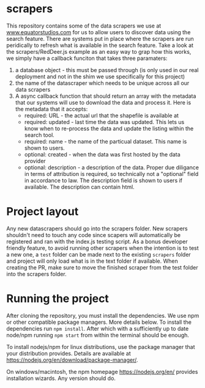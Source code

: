 # scrapers
This repository contains some of the data scrapers we use at www.equatorstudios.com
for us to allow users to discover data using the search feature. There are systems
put in place where the scrapers are run peridically to refresh what is available
in the search feature. Take a look at the scrapers/RedDeer.js example as an easy
way to grap how this works, we simply have a callback funciton that takes three
paramaters:

1. a database object - this must be passed through (is only used in our real
deployment and not in the shim we use specifically for this project)
2. the name of the datascraper which needs to be unique across all our data
scrapers
3. A async callback function that should return an array with the metadata that
our systems will use to download the data and process it. Here is the metadata
that it accepts:
	- required: URL - the actual url that the shapefile is available at
	- required: updated - last time the data was updated. This lets us know when
	to re-process the data and update the listing within the search tool.
	- required: name - the name of the particual dataset. This name is shown
	to users.
	- optional: created - when the data was first hosted by the data provider
	- optional: description - a description of the data. Proper due diligance
	in terms of attribution is required, so technically not a "optional" field
	in accordance to law. The description field is shown to users if available.
	The description can contain html.

# Project layout
Any new datascrapers should go into the scrapers folder. New scrapers shouldn't
need to touch any code since scapers will automatically be registered and ran
with the index.js testing script. As a bonus developer friendly feature, to
avoid running other scrapers when the intention is to test a new one, a `test`
folder can be made next to the existing `scrapers` folder and project will
only load what is in the text folder if available. When creating the PR, make
sure to move the finished scraper from the test folder into the scrapers folder.

# Running the project
After cloning the repository, you must install the dependencies. We use npm
or other compatible package managers. More details below. To install the
dependencies run `npm install`. After which with a sufficiently up to date
node/npm running `npm start` from within the terminal should be enough.

To install nodejs/npm for linux distributions, use
the package manager that your distribution provides. Details are available at
https://nodejs.org/en/download/package-manager/.

On windows/macintosh, the npm homepage https://nodejs.org/en/ provides
installation wizards. Any version should do.